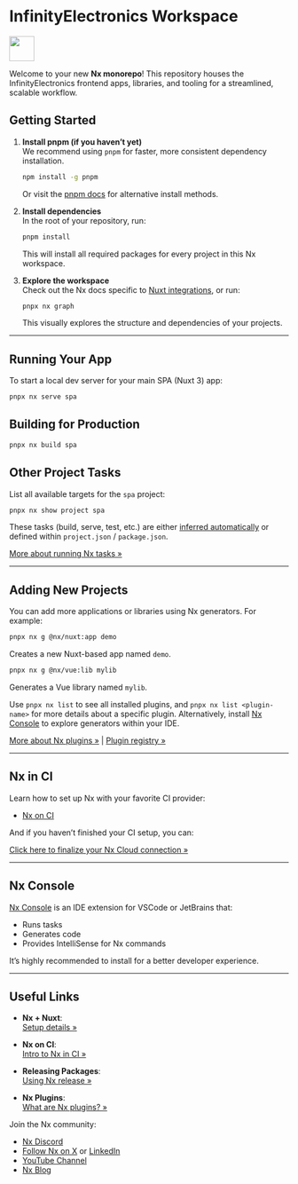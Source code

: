# InfinityElectronics Workspace

<a alt="Nx logo" href="https://nx.dev" target="_blank" rel="noreferrer">
  <img src="https://raw.githubusercontent.com/nrwl/nx/master/images/nx-logo.png" width="45"/>
</a>

Welcome to your new **Nx monorepo**! This repository houses the InfinityElectronics frontend apps, libraries, and tooling for a streamlined, scalable workflow.

## Getting Started

1. **Install pnpm (if you haven’t yet)**  
   We recommend using `pnpm` for faster, more consistent dependency installation.  
   ```bash
   npm install -g pnpm
   ```
   Or visit the [pnpm docs](https://pnpm.io/installation) for alternative install methods.

2. **Install dependencies**  
   In the root of your repository, run:
   ```bash
   pnpm install
   ```
   This will install all required packages for every project in this Nx workspace.

3. **Explore the workspace**  
   Check out the Nx docs specific to [Nuxt integrations](https://nx.dev/nx-api/nuxt?utm_source=nx_project&utm_medium=readme&utm_campaign=nx_projects), or run:
   ```bash
   pnpx nx graph
   ```
   This visually explores the structure and dependencies of your projects.

---

## Running Your App

To start a local dev server for your main SPA (Nuxt 3) app:

```bash
pnpx nx serve spa
```

## Building for Production

```bash
pnpx nx build spa
```

## Other Project Tasks

List all available targets for the `spa` project:

```bash
pnpx nx show project spa
```

These tasks (build, serve, test, etc.) are either [inferred automatically](https://nx.dev/concepts/inferred-tasks?utm_source=nx_project&utm_medium=readme&utm_campaign=nx_projects) or defined within `project.json` / `package.json`.

[More about running Nx tasks &raquo;](https://nx.dev/features/run-tasks?utm_source=nx_project&utm_medium=readme&utm_campaign=nx_projects)

---

## Adding New Projects

You can add more applications or libraries using Nx generators. For example:

```bash
pnpx nx g @nx/nuxt:app demo
```
Creates a new Nuxt-based app named `demo`.

```bash
pnpx nx g @nx/vue:lib mylib
```
Generates a Vue library named `mylib`.

Use `pnpx nx list` to see all installed plugins, and `pnpx nx list <plugin-name>` for more details about a specific plugin. Alternatively, install [Nx Console](https://nx.dev/getting-started/editor-setup?utm_source=nx_project&utm_medium=readme&utm_campaign=nx_projects) to explore generators within your IDE.

[More about Nx plugins &raquo;](https://nx.dev/concepts/nx-plugins?utm_source=nx_project&utm_medium=readme&utm_campaign=nx_projects) | [Plugin registry &raquo;](https://nx.dev/plugin-registry?utm_source=nx_project&utm_medium=readme&utm_campaign=nx_projects)

---

## Nx in CI

Learn how to set up Nx with your favorite CI provider:

- [Nx on CI](https://nx.dev/ci/intro/ci-with-nx?utm_source=nx_project&utm_medium=readme&utm_campaign=nx_projects)

And if you haven’t finished your CI setup, you can:

[Click here to finalize your Nx Cloud connection &raquo;](https://cloud.nx.app/connect/YJLXhRYNjI)

---

## Nx Console

[Nx Console](https://nx.dev/getting-started/editor-setup?utm_source=nx_project&utm_medium=readme&utm_campaign=nx_projects) is an IDE extension for VSCode or JetBrains that:

- Runs tasks
- Generates code
- Provides IntelliSense for Nx commands

It’s highly recommended to install for a better developer experience.

---

## Useful Links

- **Nx + Nuxt**:  
  [Setup details &raquo;](https://nx.dev/nx-api/nuxt?utm_source=nx_project&utm_medium=readme&utm_campaign=nx_projects)
  
- **Nx on CI**:  
  [Intro to Nx in CI &raquo;](https://nx.dev/ci/intro/ci-with-nx?utm_source=nx_project&utm_medium=readme&utm_campaign=nx_projects)
  
- **Releasing Packages**:  
  [Using Nx release &raquo;](https://nx.dev/features/manage-releases?utm_source=nx_project&utm_medium=readme&utm_campaign=nx_projects)
  
- **Nx Plugins**:  
  [What are Nx plugins? &raquo;](https://nx.dev/concepts/nx-plugins?utm_source=nx_project&utm_medium=readme&utm_campaign=nx_projects)

Join the Nx community:

- [Nx Discord](https://go.nx.dev/community)  
- [Follow Nx on X](https://twitter.com/nxdevtools) or [LinkedIn](https://www.linkedin.com/company/nrwl)  
- [YouTube Channel](https://www.youtube.com/@nxdevtools)  
- [Nx Blog](https://nx.dev/blog?utm_source=nx_project&utm_medium=readme&utm_campaign=nx_projects)
